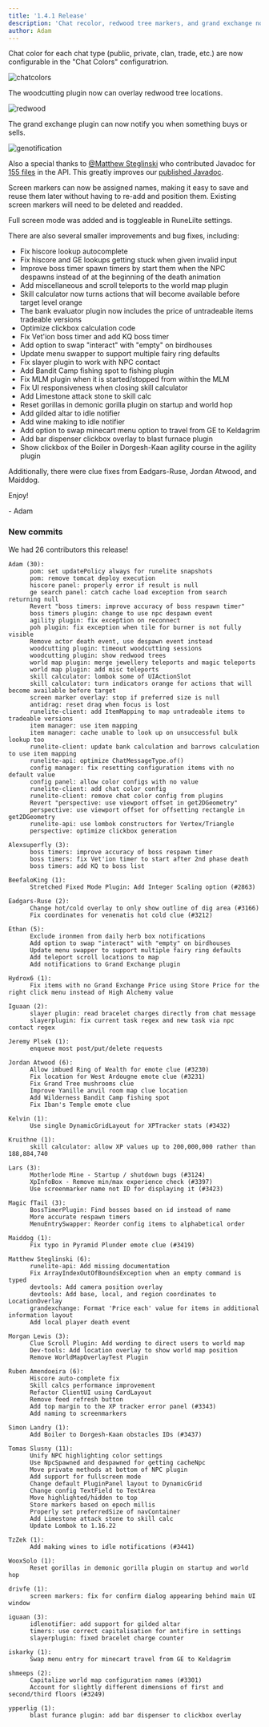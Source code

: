 ```yaml
---
title: '1.4.1 Release'
description: 'Chat recolor, redwood tree markers, and grand exchange notifications'
author: Adam
---
```


Chat color for each chat type (public, private, clan, trade, etc.) are now
configurable in the "Chat Colors" configuratrion.

![chatcolors](/img/blog/1.4.1-Release/chatcolors.png)

The woodcutting plugin now can overlay redwood tree locations.

![redwood](/img/blog/1.4.1-Release/redwood.png)

The grand exchange plugin can now notify you when something buys or sells.

![genotification](/img/blog/1.4.1-Release/genotification.png)

Also a special thanks to [@Matthew Steglinski](https://github.com/sainttx) who
contributed Javadoc for [155
files](https://github.com/runelite/runelite/pull/3236) in the API. This greatly
improves our [published Javadoc](https://static.runelite.net/api/runelite-api/).

Screen markers can now be assigned names, making it easy to save and reuse them
later without having to re-add and position them. Existing screen markers will
need to be deleted and readded.

Full screen mode was added and is toggleable in RuneLilte settings.

There are also several smaller improvements and bug fixes, including:

* Fix hiscore lookup autocomplete
* Fix hiscore and GE lookups getting stuck when given invalid input
* Improve boss timer spawn timers by start them when the NPC despawns instead of
  at the beginning of the death animation
* Add miscellaneous and scroll teleports to the world map plugin
* Skill calculator now turns actions that will become available before target
  level orange
* The bank evaluator plugin now includes the price of untradeable items
  tradeable versions
* Optimize clickbox calculation code
* Fix Vet'ion boss timer and add KQ boss timer
* Add option to swap "interact" with "empty" on birdhouses
* Update menu swapper to support multiple fairy ring defaults
* Fix slayer plugin to work with NPC contact
* Add Bandit Camp fishing spot to fishing plugin
* Fix MLM plugin when it is started/stopped from within the MLM
* Fix UI responsiveness when closing skill calculator
* Add Limestone attack stone to skill calc
* Reset gorillas in demonic gorilla plugin on startup and world hop
* Add gilded altar to idle notifier
* Add wine making to idle notifier
* Add option to swap minecart menu option to travel from GE to Keldagrim
* Add bar dispenser clickbox overlay to blast furnace plugin
* Show clickbox of the Boiler in Dorgesh-Kaan agility course in the agility
  plugin

Additionally, there were clue fixes from Eadgars-Ruse, Jordan Atwood, and Maiddog.

Enjoy!

\- Adam


### New commits

We had 26 contributors this release!

```
Adam (30):
      pom: set updatePolicy always for runelite snapshots
      pom: remove tomcat deploy execution
      hiscore panel: properly error if result is null
      ge search panel: catch cache load exception from search returning null
      Revert "boss timers: improve accuracy of boss respawn timer"
      boss timers plugin: change to use npc despawn event
      agility plugin: fix exception on reconnect
      poh plugin: fix exception when tile for burner is not fully visible
      Remove actor death event, use despawn event instead
      woodcutting plugin: timeout woodcutting sessions
      woodcutting plugin: show redwood trees
      world map plugin: merge jewellery teleports and magic teleports
      world map plugin: add misc teleports
      skill calculator: lombok some of UIActionSlot
      skill calculator: turn indicators orange for actions that will become available before target
      screen marker overlay: stop if preferred size is null
      antidrag: reset drag when focus is lost
      runelite-client: add ItemMapping to map untradeable items to tradeable versions
      item manager: use item mapping
      item manager: cache unable to look up on unsuccessful bulk lookup too
      runelite-client: update bank calculation and barrows calculation to use item mapping
      runelite-api: optimize ChatMessageType.of()
      config manager: fix resetting configuration items with no default value
      config panel: allow color configs with no value
      runelite-client: add chat color config
      runelite-client: remove chat color config from plugins
      Revert "perspective: use viewport offset in get2DGeometry"
      perspective: use viewport offset for offsetting rectangle in get2DGeometry
      runelite-api: use lombok constructors for Vertex/Triangle
      perspective: optimize clickbox generation

Alexsuperfly (3):
      boss timers: improve accuracy of boss respawn timer
      boss timers: fix Vet'ion timer to start after 2nd phase death
      boss timers: add KQ to boss list

BeefaloKing (1):
      Stretched Fixed Mode Plugin: Add Integer Scaling option (#2863)

Eadgars-Ruse (2):
      Change hot/cold overlay to only show outline of dig area (#3166)
      Fix coordinates for venenatis hot cold clue (#3212)

Ethan (5):
      Exclude ironmen from daily herb box notifications
      Add option to swap "interact" with "empty" on birdhouses
      Update menu swapper to support multiple fairy ring defaults
      Add teleport scroll locations to map
      Add notifications to Grand Exchange plugin

Hydrox6 (1):
      Fix items with no Grand Exchange Price using Store Price for the right click menu instead of High Alchemy value

Iguaan (2):
      slayer plugin: read bracelet charges directly from chat message
      slayerplugin: fix current task regex and new task via npc contact regex

Jeremy Plsek (1):
      enqueue most post/put/delete requests

Jordan Atwood (6):
      Allow imbued Ring of Wealth for emote clue (#3230)
      Fix location for West Ardougne emote clue (#3231)
      Fix Grand Tree mushrooms clue
      Improve Yanille anvil room map clue location
      Add Wilderness Bandit Camp fishing spot
      Fix Iban's Temple emote clue

Kelvin (1):
      Use single DynamicGridLayout for XPTracker stats (#3432)

Kruithne (1):
      skill calculator: allow XP values up to 200,000,000 rather than 188,884,740

Lars (3):
      Motherlode Mine - Startup / shutdown bugs (#3124)
      XpInfoBox - Remove min/max experience check (#3397)
      Use screenmarker name not ID for displaying it (#3423)

Magic fTail (3):
      BossTimerPlugin: Find bosses based on id instead of name
      More accurate respawn timers
      MenuEntrySwapper: Reorder config items to alphabetical order

Maiddog (1):
      Fix typo in Pyramid Plunder emote clue (#3419)

Matthew Steglinski (6):
      runelite-api: Add missing documentation
      Fix ArrayIndexOutOfBoundsException when an empty command is typed
      devtools: Add camera position overlay
      devtools: Add base, local, and region coordinates to LocationOverlay
      grandexchange: Format 'Price each' value for items in additional information layout
      Add local player death event

Morgan Lewis (3):
      Clue Scroll Plugin: Add wording to direct users to world map
      Dev-tools: Add location overlay to show world map position
      Remove WorldMapOverlayTest Plugin

Ruben Amendoeira (6):
      Hiscore auto-complete fix
      Skill calcs performance improvement
      Refactor ClientUI using CardLayout
      Remove feed refresh button
      Add top margin to the XP tracker error panel (#3343)
      Add naming to screenmarkers

Simon Landry (1):
      Add Boiler to Dorgesh-Kaan obstacles IDs (#3437)

Tomas Slusny (11):
      Unify NPC highlighting color settings
      Use NpcSpawned and despawned for getting cacheNpc
      Move private methods at bottom of NPC plugin
      Add support for fullscreen mode
      Change default PluginPanel layout to DynamicGrid
      Change config TextField to TextArea
      Move highlighted/hidden to top
      Store markers based on epoch millis
      Properly set preferredSize of navContainer
      Add Limestone attack stone to skill calc
      Update Lombok to 1.16.22

TzZek (1):
      Add making wines to idle notifications (#3441)

WooxSolo (1):
      Reset gorillas in demonic gorilla plugin on startup and world hop

drivfe (1):
      screen markers: fix for confirm dialog appearing behind main UI window

iguaan (3):
      idlenotifier: add support for gilded altar
      timers: use correct capitalisation for antifire in settings
      slayerplugin: fixed bracelet charge counter

iskarky (1):
      Swap menu entry for minecart travel from GE to Keldagrim

shmeeps (2):
      Capitalize world map configuration names (#3301)
      Account for slightly different dimensions of first and second/third floors (#3249)

ypperlig (1):
      blast furance plugin: add bar dispenser to clickbox overlay
```
